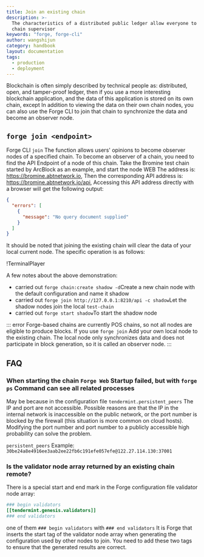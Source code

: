 ```yaml
---
title: Join an existing chain
description: >-
  The characteristics of a distributed public ledger allow everyone to become a
  chain supervisor
keywords: "forge, forge-cli"
author: wangshijun
category: handbook
layout: documentation
tags:
  - production
  - deployment
---
```


Blockchain is often simply described by technical people as: distributed, open, and tamper-proof ledger, then if you use a more interesting blockchain application, and the data of this application is stored on its own chain, except In addition to viewing the data on their own chain nodes, you can also use the Forge CLI to join that chain to synchronize the data and become an observer node.

## `forge join <endpoint>`

Forge CLI `join` The function allows users' opinions to become observer nodes of a specified chain. To become an observer of a chain, you need to find the API Endpoint of a node of this chain. Take the Bromine test chain started by ArcBlock as an example, and start the node WEB The address is: <https://bromine.abtnetwork.io>, Then the corresponding API address is: <https://bromine.abtnetwork.io/api>, Accessing this API address directly with a browser will get the following output:

```json
{
  "errors": [
    {
      "message": "No query document supplied"
    }
  ]
}
```

It should be noted that joining the existing chain will clear the data of your local current node. The specific operation is as follows:

!TerminalPlayer[](./images/join-network.yml)

A few notes about the above demonstration:

- carried out `forge chain:create shadow -d`Create a new chain node with the default configuration and name it shadow
- carried out `forge join http://127.0.0.1:8210/api -c shadow`Let the shadow nodes join the local `test-chain`
- carried out `forge start shadow`To start the shadow node

::: error
Forge-based chains are currently POS chains, so not all nodes are eligible to produce blocks. If you use `forge join` Add your own local node to the existing chain. The local node only synchronizes data and does not participate in block generation, so it is called an observer node.
:::

## FAQ

### When starting the chain `Forge Web` Startup failed, but with `forge ps` Command can see all related processes

May be because in the configuration file `tendermint.persistent_peers` The IP and port are not accessible. Possible reasons are that the IP in the internal network is inaccessible on the public network, or the port number is blocked by the firewall (this situation is more common on cloud hosts). Modifying the port number and port number to a publicly accessible high probability can solve the problem.

`persistent_peers` Example: `30be24a8e4916ee3aab2ee22fb6c191efe057efe@122.27.114.130:37001`

### Is the validator node array returned by an existing chain remote?

There is a special start and end mark in the Forge configuration file validator node array:

```toml
### begin validators
[[tendermint.genesis.validators]]
### end validators
```

one of them `### begin validators` with `### end validators` It is Forge that inserts the start tag of the validator node array when generating the configuration used by other nodes to join. You need to add these two tags to ensure that the generated results are correct.
